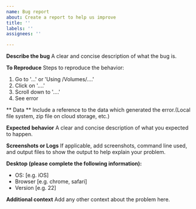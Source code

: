 ```yaml
---
name: Bug report
about: Create a report to help us improve
title: ''
labels: ''
assignees: ''

---
```


**Describe the bug**
A clear and concise description of what the bug is.

**To Reproduce**
Steps to reproduce the behavior:
1. Go to '...'  or 'Using /Volumes/....'
2. Click on '....'
3. Scroll down to '....'
4. See error

** Data **
Include a reference to the data which generated the error.(Local file system, zip file on cloud storage, etc.)

**Expected behavior**
A clear and concise description of what you expected to happen.

**Screenshots or Logs**
If applicable, add screenshots, command line used, and  output files to show the output to help explain your problem.

**Desktop (please complete the following information):**
 - OS: [e.g. iOS]
 - Browser [e.g. chrome, safari]
 - Version [e.g. 22]

**Additional context**
Add any other context about the problem here.
